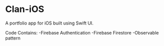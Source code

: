 # Clan-iOS
A portfolio app for iOS built using Swift UI.

Code Contains:
-Firebase Authentication
-Firebase Firestore
-Observable pattern
